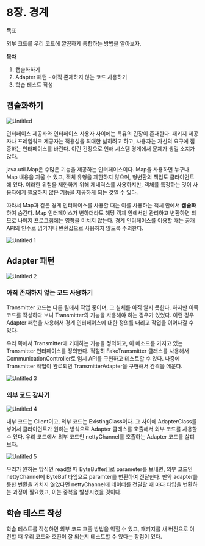 # 8장. 경계

**목표**

외부 코드를 우리 코드에 깔끔하게 통합하는 방법을 알아보자.

**목차**

1. 캡슐화하기
2. Adapter 패턴 - 아직 존재하지 않는 코드 사용하기
3. 학습 테스트 작성

## 캡슐화하기

![Untitled](https://user-images.githubusercontent.com/53958188/174445678-bbec3012-3636-424f-818a-be1728f92058.png)

인터페이스 제공자와 인터페이스 사용자 사이에는 특유의 긴장이 존재한다. 패키지 제공자나 프레임워크 제공자는 적용성을 최대한 넓히려고 하고, 사용자는 자신의 요구에 집중하는 인터페이스를 바란다. 이런 긴장으로 인해 시스템 경게에서 문제가 생길 소지가 많다.

java.util.Map은 수많은 기능을 제공하는 인터페이스이다. Map을 사용하면 누구나 Map 내용을 지울 수 있고, 객체 유형을 제한하지 않으며, 형변환의 책임도 클라이언트에 있다. 이러한 위험을 제한하기 위해 제네릭스를 사용하지만, 객체를 특정하는 것이 사용자에게 필요하지 않은 기능을 제공하게 되는 것일 수 있다.

따라서 Map과 같은 경계 인터페이스를 사용할 때는 이를 사용하는 객체 안에서 **캡슐화**하여 숨긴다. Map 인터페이스가 변하더라도 해당 객체 안에서만 관리하고 변환하면 되므로 나머지 프로그램에는 영향을 미치지 않는다. 경계 인터페이스를 이용할 때는 공개 API의 인수로 넘기거나 반환값으로 사용하지 않도록 주의한다.

![Untitled 1](https://user-images.githubusercontent.com/53958188/174445685-28aa752b-1abc-467c-8bbe-bae3028d8461.png)

## Adapter 패턴

![Untitled 2](https://user-images.githubusercontent.com/53958188/174445692-8ca07427-22cd-44d4-8c7d-3868e3a86ac2.png)

### 아직 존재하지 않는 코드 사용하기

Transmitter 코드는 다른 팀에서 작업 중이며, 그 실체를 아직 알지 못한다. 하지만 이쪽 코드를 작성하다 보니 Transmitter의 기능을 사용해야 하는 경우가 있었다. 이런 경우 Adapter 패턴을 사용해서 경계 인터페이스에 대한 정의를 내리고 작업을 이어나갈 수 있다.

우리 쪽에서 Transmitter에 기대하는 기능을 정의하고, 이 메소드를 가지고 있는 Transmitter 인터페이스를 정의한다. 적절히 FakeTransmitter 클래스를 사용해서 CommunicationController로 임시 API를 구현하고 테스트할 수 있다. 나중에 Transmitter 작업이 완료되면 TransmitterAdapter을 구현해서 간격을 메운다. 

![Untitled 3](https://user-images.githubusercontent.com/53958188/174445706-de8de5bf-0c19-4c83-aa4c-fca65242c63c.png)

### 외부 코드 감싸기

![Untitled 4](https://user-images.githubusercontent.com/53958188/174445713-08f9df07-1c47-43d6-b278-c92ef24ba2be.png)

내부 코드는 Client이고, 외부 코드는 ExistingClass이다. 그 사이에 AdapterClass를 넣어서 클라이언트가 원하는 방식으로 Adapter 클래스를 호출해서 외부 코드를 사용할 수 있다. 우리 코드에서 외부 코드인 nettyChannel를 호출하는 Adapter 코드를 살펴보자.

![Untitled 5](https://user-images.githubusercontent.com/53958188/174445716-ba78311e-86ba-4f60-9e48-0dda0b388f22.png)

우리가 원하는 방식인 read할 때 ByteBuffer[]로 parameter를 보내면, 외부 코드인 nettyChannel에 ByteBuf 타입으로 paramter를 변환하여 전달한다. 만약 adapter를 통한 변환을 거치지 않았다면
nettyChannel에 데이터를 전달할 때 마다 타입을 변환하는 과정이 필요했고, 이는 중복을 발생시켰을 것이다.

## 학습 테스트 작성

학습 테스트를 작성하면 외부 코드 호출 방법을 익힐 수 있고, 패키지를 새 버전으로 이전할 때 우리 코드와 호환이 잘 되는지 테스트할 수 있다는 장점이 있다.
